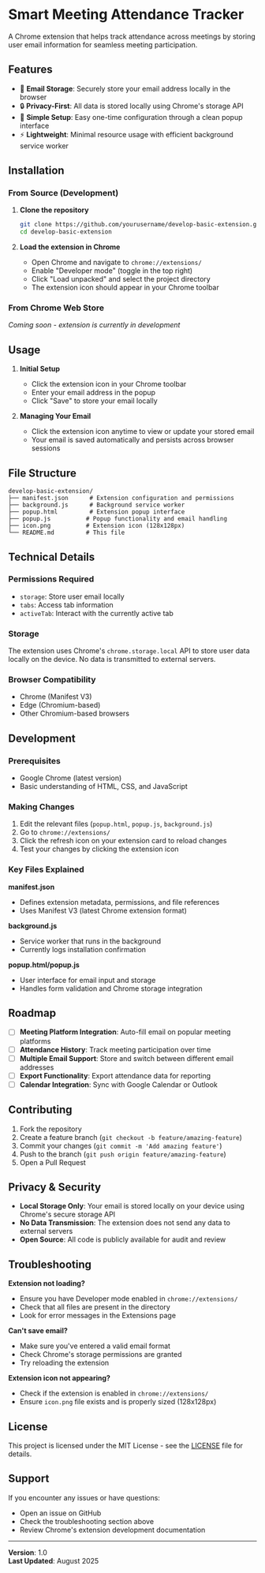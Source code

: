 # Smart Meeting Attendance Tracker

A Chrome extension that helps track attendance across meetings by storing user email information for seamless meeting participation.

## Features

- 📧 **Email Storage**: Securely store your email address locally in the browser
- 🔒 **Privacy-First**: All data is stored locally using Chrome's storage API
- 🎯 **Simple Setup**: Easy one-time configuration through a clean popup interface
- ⚡ **Lightweight**: Minimal resource usage with efficient background service worker

## Installation

### From Source (Development)

1. **Clone the repository**
   ```bash
   git clone https://github.com/yourusername/develop-basic-extension.git
   cd develop-basic-extension
   ```

2. **Load the extension in Chrome**
   - Open Chrome and navigate to `chrome://extensions/`
   - Enable "Developer mode" (toggle in the top right)
   - Click "Load unpacked" and select the project directory
   - The extension icon should appear in your Chrome toolbar

### From Chrome Web Store
*Coming soon - extension is currently in development*

## Usage

1. **Initial Setup**
   - Click the extension icon in your Chrome toolbar
   - Enter your email address in the popup
   - Click "Save" to store your email locally

2. **Managing Your Email**
   - Click the extension icon anytime to view or update your stored email
   - Your email is saved automatically and persists across browser sessions

## File Structure

```
develop-basic-extension/
├── manifest.json      # Extension configuration and permissions
├── background.js      # Background service worker
├── popup.html         # Extension popup interface
├── popup.js          # Popup functionality and email handling
├── icon.png          # Extension icon (128x128px)
└── README.md         # This file
```

## Technical Details

### Permissions Required
- `storage`: Store user email locally
- `tabs`: Access tab information
- `activeTab`: Interact with the currently active tab

### Storage
The extension uses Chrome's `chrome.storage.local` API to store user data locally on the device. No data is transmitted to external servers.

### Browser Compatibility
- Chrome (Manifest V3)
- Edge (Chromium-based)
- Other Chromium-based browsers

## Development

### Prerequisites
- Google Chrome (latest version)
- Basic understanding of HTML, CSS, and JavaScript

### Making Changes
1. Edit the relevant files (`popup.html`, `popup.js`, `background.js`)
2. Go to `chrome://extensions/`
3. Click the refresh icon on your extension card to reload changes
4. Test your changes by clicking the extension icon

### Key Files Explained

**manifest.json**
- Defines extension metadata, permissions, and file references
- Uses Manifest V3 (latest Chrome extension format)

**background.js**
- Service worker that runs in the background
- Currently logs installation confirmation

**popup.html/popup.js**
- User interface for email input and storage
- Handles form validation and Chrome storage integration

## Roadmap

- [ ] **Meeting Platform Integration**: Auto-fill email on popular meeting platforms
- [ ] **Attendance History**: Track meeting participation over time
- [ ] **Multiple Email Support**: Store and switch between different email addresses
- [ ] **Export Functionality**: Export attendance data for reporting
- [ ] **Calendar Integration**: Sync with Google Calendar or Outlook

## Contributing

1. Fork the repository
2. Create a feature branch (`git checkout -b feature/amazing-feature`)
3. Commit your changes (`git commit -m 'Add amazing feature'`)
4. Push to the branch (`git push origin feature/amazing-feature`)
5. Open a Pull Request

## Privacy & Security

- **Local Storage Only**: Your email is stored locally on your device using Chrome's secure storage API
- **No Data Transmission**: The extension does not send any data to external servers
- **Open Source**: All code is publicly available for audit and review

## Troubleshooting

**Extension not loading?**
- Ensure you have Developer mode enabled in `chrome://extensions/`
- Check that all files are present in the directory
- Look for error messages in the Extensions page

**Can't save email?**
- Make sure you've entered a valid email format
- Check Chrome's storage permissions are granted
- Try reloading the extension

**Extension icon not appearing?**
- Check if the extension is enabled in `chrome://extensions/`
- Ensure `icon.png` file exists and is properly sized (128x128px)

## License

This project is licensed under the MIT License - see the [LICENSE](LICENSE) file for details.

## Support

If you encounter any issues or have questions:
- Open an issue on GitHub
- Check the troubleshooting section above
- Review Chrome's extension development documentation

---

**Version**: 1.0  
**Last Updated**: August 2025  

